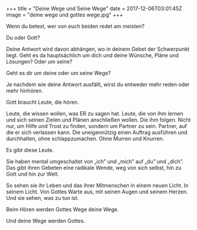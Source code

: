 +++
title = "Deine Wege und Seine Wege"
date = 2017-12-06T03:01:45Z
image = "deine wege und gottes wege.jpg"
+++

Wenn du betest, wer von euch beiden redet am meisten?

Du oder Gott? 

Deine Antwort wird davon abhängen, wo in deinem Gebet der Schwerpunkt liegt. Geht es da hauptsächlich um dich und deine Wünsche, Pläne und Lösungen? Oder um seine?

Geht es dir um deine oder um seine Wege?

Je nachdem wie deine Antwort ausfällt, wirst du entweder mehr reden oder mehr hinhören.

Gott braucht Leute, die hören.

Leute, die wissen wollen, was ER zu sagen hat. Leute, die von ihm lernen und sich seinen Zielen und Plänen anschließen wollen. Die ihm folgen. Nicht nur, um Hilfe und Trost zu finden, sondern um Partner zu sein. Partner, auf die er sich verlassen kann. Die uneigennützig einen Auftrag ausführen und durchhalten, ohne schlappzumachen. Ohne Murren und Knurren.

Es gibt diese Leute.

Sie haben mental umgeschaltet von „ich” und „mich” auf „du” und „dich”. Das gibt ihren Gebeten eine radikale Wende, weg von sich selbst, hin zu Gott und hin zur Welt.

So sehen sie ihr Leben und das ihrer Mitmenschen in einem neuen Licht. In seinem Licht. Von  Gottes Warte aus, mit seinen Augen und seinem Herzen. Und sie sehen, was zu tun ist.

Beim Hören werden Gottes Wege deine Wege. 

Und deine Wege werden Gottes. 
